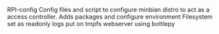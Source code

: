 RPI-config
Config files and script to configure minbian distro to act as a access controller.
Adds packages and configure environment
Filesystem set as readonly
logs put on tmpfs
webserver using bottlepy

